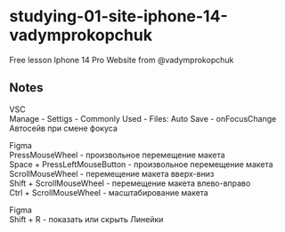 # studying-01-site-iphone-14-vadymprokopchuk  
Free lesson Iphone 14 Pro Website from @vadymprokopchuk  

## Notes  

VSC  
Manage - Settigs - Commonly Used - Files: Auto Save - onFocusChange  
Автосейв при смене фокуса  

Figma  
PressMouseWheel - произвольное перемещение макета  
Space + PressLeftMouseButton - произвольное перемещение макета  
ScrollMouseWheel - перемещение макета вверх-вниз  
Shift + ScrollMouseWheel - перемещение макета влево-вправо  
Ctrl + ScrollMouseWheel - масштабирование макета  

Figma  
Shift + R - показать или скрыть Линейки  




